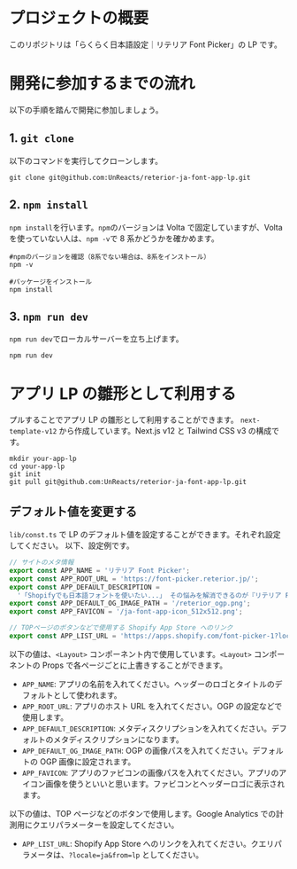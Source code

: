 # プロジェクトの概要

このリポジトリは「らくらく日本語設定｜リテリア Font Picker」の LP です。

# 開発に参加するまでの流れ

以下の手順を踏んで開発に参加しましょう。

## 1. `git clone`

以下のコマンドを実行してクローンします。

```shell
git clone git@github.com:UnReacts/reterior-ja-font-app-lp.git
```

## 2. `npm install`

`npm install`を行います。`npm`のバージョンは Volta で固定していますが、Volta を使っていない人は、`npm -v`で 8 系かどうかを確かめます。

```shell
#npmのバージョンを確認（8系でない場合は、8系をインストール）
npm -v

#パッケージをインストール
npm install
```

## 3. `npm run dev`

`npm run dev`でローカルサーバーを立ち上げます。

```shell
npm run dev
```

# アプリ LP の雛形として利用する

プルすることでアプリ LP の雛形として利用することができます。
`next-template-v12` から作成しています。Next.js v12 と Tailwind CSS v3 の構成です。

```shell
mkdir your-app-lp
cd your-app-lp
git init
git pull git@github.com:UnReacts/reterior-ja-font-app-lp.git
```

## デフォルト値を変更する

`lib/const.ts` で LP のデフォルト値を設定することができます。それぞれ設定してください。
以下、設定例です。

```ts
// サイトのメタ情報
export const APP_NAME = 'リテリア Font Picker';
export const APP_ROOT_URL = 'https://font-picker.reterior.jp/';
export const APP_DEFAULT_DESCRIPTION =
  '「Shopifyでも日本語フォントを使いたい...」 その悩みを解消できるのが『リテリア Font Picker』です。コード編集なしで日本語フォントを使用することが可能です！';
export const APP_DEFAULT_OG_IMAGE_PATH = '/reterior_ogp.png';
export const APP_FAVICON = '/ja-font-app-icon_512x512.png';

// TOPページのボタンなどで使用する Shopify App Store へのリンク
export const APP_LIST_URL = 'https://apps.shopify.com/font-picker-1?locale=ja&from=lp';
```

以下の値は、`<Layout>` コンポーネント内で使用しています。`<Layout>` コンポーネントの Props で各ページごとに上書きすることができます。

- `APP_NAME`: アプリの名前を入れてください。ヘッダーのロゴとタイトルのデフォルトとして使われます。
- `APP_ROOT_URL`: アプリのホスト URL を入れてください。OGP の設定などで使用します。
- `APP_DEFAULT_DESCRIPTION`: メタディスクリプションを入れてください。デフォルトのメタディスクリプションになります。
- `APP_DEFAULT_OG_IMAGE_PATH`: OGP の画像パスを入れてください。デフォルトの OGP 画像に設定されます。
- `APP_FAVICON`: アプリのファビコンの画像パスを入れてください。アプリのアイコン画像を使うといいと思います。ファビコンとヘッダーロゴに表示されます。

以下の値は、TOP ページなどのボタンで使用します。Google Analytics での計測用にクエリパラメーターを設定してください。

- `APP_LIST_URL`: Shopify App Store へのリンクを入れてください。クエリパラメータは、`?locale=ja&from=lp` としてください。
